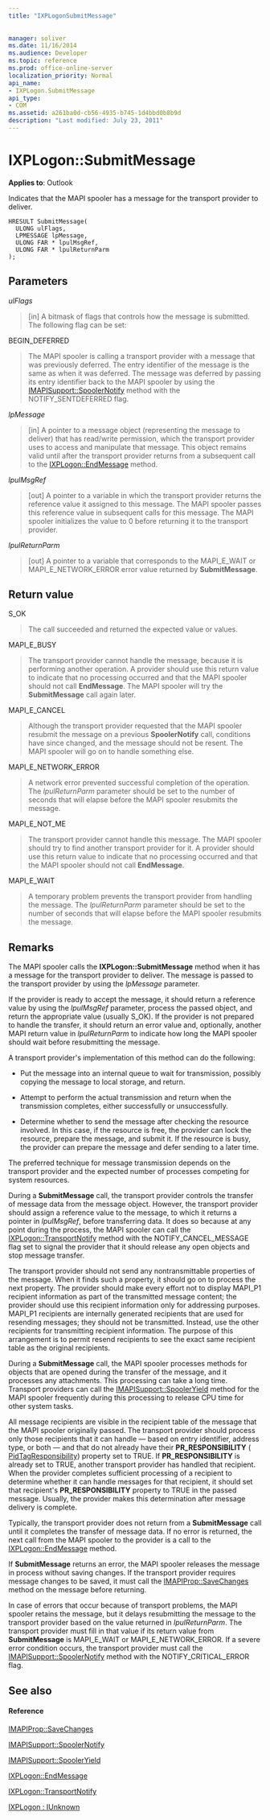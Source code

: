```yaml
---
title: "IXPLogonSubmitMessage"
 
 
manager: soliver
ms.date: 11/16/2014
ms.audience: Developer
ms.topic: reference
ms.prod: office-online-server
localization_priority: Normal
api_name:
- IXPLogon.SubmitMessage
api_type:
- COM
ms.assetid: a261ba0d-cb56-4935-b745-1d4bbd0b8b9d
description: "Last modified: July 23, 2011"
---
```


# IXPLogon::SubmitMessage

  
  
**Applies to**: Outlook 
  
Indicates that the MAPI spooler has a message for the transport provider to deliver.
  
```
HRESULT SubmitMessage(
  ULONG ulFlags,
  LPMESSAGE lpMessage,
  ULONG FAR * lpulMsgRef,
  ULONG FAR * lpulReturnParm
);
```

## Parameters

 _ulFlags_
  
> [in] A bitmask of flags that controls how the message is submitted. The following flag can be set:
    
BEGIN_DEFERRED 
  
> The MAPI spooler is calling a transport provider with a message that was previously deferred. The entry identifier of the message is the same as when it was deferred. The message was deferred by passing its entry identifier back to the MAPI spooler by using the [IMAPISupport::SpoolerNotify](imapisupport-spoolernotify.md) method with the NOTIFY_SENTDEFERRED flag. 
    
 _lpMessage_
  
> [in] A pointer to a message object (representing the message to deliver) that has read/write permission, which the transport provider uses to access and manipulate that message. This object remains valid until after the transport provider returns from a subsequent call to the [IXPLogon::EndMessage](ixplogon-endmessage.md) method. 
    
 _lpulMsgRef_
  
> [out] A pointer to a variable in which the transport provider returns the reference value it assigned to this message. The MAPI spooler passes this reference value in subsequent calls for this message. The MAPI spooler initializes the value to 0 before returning it to the transport provider.
    
 _lpulReturnParm_
  
> [out] A pointer to a variable that corresponds to the MAPI_E_WAIT or MAPI_E_NETWORK_ERROR error value returned by **SubmitMessage**.
    
## Return value

S_OK 
  
> The call succeeded and returned the expected value or values.
    
MAPI_E_BUSY 
  
> The transport provider cannot handle the message, because it is performing another operation. A provider should use this return value to indicate that no processing occurred and that the MAPI spooler should not call **EndMessage**. The MAPI spooler will try the **SubmitMessage** call again later. 
    
MAPI_E_CANCEL 
  
> Although the transport provider requested that the MAPI spooler resubmit the message on a previous **SpoolerNotify** call, conditions have since changed, and the message should not be resent. The MAPI spooler will go on to handle something else. 
    
MAPI_E_NETWORK_ERROR 
  
> A network error prevented successful completion of the operation. The  _lpulReturnParm_ parameter should be set to the number of seconds that will elapse before the MAPI spooler resubmits the message. 
    
MAPI_E_NOT_ME 
  
> The transport provider cannot handle this message. The MAPI spooler should try to find another transport provider for it. A provider should use this return value to indicate that no processing occurred and that the MAPI spooler should not call **EndMessage**.
    
MAPI_E_WAIT 
  
> A temporary problem prevents the transport provider from handling the message. The  _lpulReturnParm_ parameter should be set to the number of seconds that will elapse before the MAPI spooler resubmits the message. 
    
## Remarks

The MAPI spooler calls the **IXPLogon::SubmitMessage** method when it has a message for the transport provider to deliver. The message is passed to the transport provider by using the  _lpMessage_ parameter. 
  
If the provider is ready to accept the message, it should return a reference value by using the  _lpulMsgRef_ parameter, process the passed object, and return the appropriate value (usually S_OK). If the provider is not prepared to handle the transfer, it should return an error value and, optionally, another MAPI return value in  _lpulReturnParm_ to indicate how long the MAPI spooler should wait before resubmitting the message. 
  
A transport provider's implementation of this method can do the following:
  
- Put the message into an internal queue to wait for transmission, possibly copying the message to local storage, and return.
    
- Attempt to perform the actual transmission and return when the transmission completes, either successfully or unsuccessfully.
    
- Determine whether to send the message after checking the resource involved. In this case, if the resource is free, the provider can lock the resource, prepare the message, and submit it. If the resource is busy, the provider can prepare the message and defer sending to a later time.
    
The preferred technique for message transmission depends on the transport provider and the expected number of processes competing for system resources. 
  
During a **SubmitMessage** call, the transport provider controls the transfer of message data from the message object. However, the transport provider should assign a reference value to the message, to which it returns a pointer in  _lpulMsgRef_, before transferring data. It does so because at any point during the process, the MAPI spooler can call the [IXPLogon::TransportNotify](ixplogon-transportnotify.md) method with the NOTIFY_CANCEL_MESSAGE flag set to signal the provider that it should release any open objects and stop message transfer. 
  
The transport provider should not send any nontransmittable properties of the message. When it finds such a property, it should go on to process the next property. The provider should make every effort not to display MAPI_P1 recipient information as part of the transmitted message content; the provider should use this recipient information only for addressing purposes. MAPI_P1 recipients are internally generated recipients that are used for resending messages; they should not be transmitted. Instead, use the other recipients for transmitting recipient information. The purpose of this arrangement is to permit resend recipients to see the exact same recipient table as the original recipients.
  
During a **SubmitMessage** call, the MAPI spooler processes methods for objects that are opened during the transfer of the message, and it processes any attachments. This processing can take a long time. Transport providers can call the [IMAPISupport::SpoolerYield](imapisupport-spooleryield.md) method for the MAPI spooler frequently during this processing to release CPU time for other system tasks. 
  
All message recipients are visible in the recipient table of the message that the MAPI spooler originally passed. The transport provider should process only those recipients that it can handle — based on entry identifier, address type, or both — and that do not already have their **PR_RESPONSIBILITY** ( [PidTagResponsibility](pidtagresponsibility-canonical-property.md)) property set to TRUE. If **PR_RESPONSIBILITY** is already set to TRUE, another transport provider has handled that recipient. When the provider completes sufficient processing of a recipient to determine whether it can handle messages for that recipient, it should set that recipient's **PR_RESPONSIBILITY** property to TRUE in the passed message. Usually, the provider makes this determination after message delivery is complete. 
  
Typically, the transport provider does not return from a **SubmitMessage** call until it completes the transfer of message data. If no error is returned, the next call from the MAPI spooler to the provider is a call to the [IXPLogon::EndMessage](ixplogon-endmessage.md) method. 
  
If **SubmitMessage** returns an error, the MAPI spooler releases the message in process without saving changes. If the transport provider requires message changes to be saved, it must call the [IMAPIProp::SaveChanges](imapiprop-savechanges.md) method on the message before returning. 
  
In case of errors that occur because of transport problems, the MAPI spooler retains the message, but it delays resubmitting the message to the transport provider based on the value returned in  _lpulReturnParm_. The transport provider must fill in that value if its return value from **SubmitMessage** is MAPI_E_WAIT or MAPI_E_NETWORK_ERROR. If a severe error condition occurs, the transport provider must call the [IMAPISupport::SpoolerNotify](imapisupport-spoolernotify.md) method with the NOTIFY_CRITICAL_ERROR flag. 
  
## See also

#### Reference

[IMAPIProp::SaveChanges](imapiprop-savechanges.md)
  
[IMAPISupport::SpoolerNotify](imapisupport-spoolernotify.md)
  
[IMAPISupport::SpoolerYield](imapisupport-spooleryield.md)
  
[IXPLogon::EndMessage](ixplogon-endmessage.md)
  
[IXPLogon::TransportNotify](ixplogon-transportnotify.md)
  
[IXPLogon : IUnknown](ixplogoniunknown.md)

